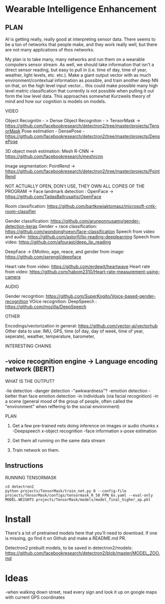 # Wearable Intelligence Enhancement 

## PLAN

AI is getting really, really good at interpreting sensor data. There seems to be a ton of networks that people make, and they work really well, but there are not many applications of thos networks.

My plan is to take many, many networks and run them on a wearable computers sensor stream. As well, we should take information that isn't a direct sensor reading, but easy to pull in (i.e. time of day, time of year, weather, light levels, etc. etc.). Make a giant output vector with as much environment/contextual information as possible, and train another deep NN on that, on the high level input vector... this could make possible many high level metric classification that currently is not possible when pulling it out form the low level data. This approaches somewhat Kurzweils theory of mind and how our cognition is models on models.

VIDEO

Object Recognitin - > 
Dense Object Recogniton - > TensorMask -> https://github.com/facebookresearch/detectron2/tree/master/projects/TensorMask
Pose estimation - DensePose - https://github.com/facebookresearch/detectron2/tree/master/projects/DensePose

3D object mesh estimation: Mesh R-CNN -> https://github.com/facebookresearch/meshrcnn

Image segmentation: PointRend -> https://github.com/facebookresearch/detectron2/tree/master/projects/PointRend

NOT ACTUALLY OPEN, DON't USE, THEY OWN ALL COPIES OF THE PROGRAM -> Face landmark detection : OpenFace -> https://github.com/TadasBaltrusaitis/OpenFace

Room classification: https://github.com/bartkowiaktomasz/microsoft-cntk-room-classifier

Gender classification: https://github.com/arunponnusamy/gender-detection-keras
Gender + race classification: https://github.com/wondonghyeon/face-classification
Speech from video and audio: https://github.com/astorfi/lip-reading-deeplearning 
Speech from video: https://github.com/afourast/deep_lip_reading

DeepFace -> EMotino, age, reace, and gender from image: https://github.com/serengil/deepface

Heart rate from video: https://github.com/erdewit/heartwave
Heart rate from video: https://github.com/habom2310/Heart-rate-measurement-using-camera

AUDIO

Gender recogntion: https://github.com/SuperKogito/Voice-based-gender-recognition
VOice recognition: DeepSpeech : https://github.com/mozilla/DeepSpeech

OTHER

Encodings/vectorization in general: https://github.com/vector-ai/vectorhub
Other data to use: IMU, GPS, time (of day, day of week, time of year, seperate), weather, temperature, barometer, 

INTERESTING CHAINS

-voice recognition engine -> Language encoding network (BERT)
-

WHAT IS THE OUTPUT?

-lie detection
-danger detection
-"awkwardness"?
-emotion detection - better than face emotion detection
    -in individuals (via facial recognition)
    -in a scene (general mood of the group of people, often called the "environment" when reffering to the social environment)

PLAN

1. Get a few pre-trained nets doing inference on images or audio chunks
x -Deepspeech
x-object recognition
-face information
x-pose estimation

2. Get them all running on the same data stream

3. Train network on them.



## Instructions
RUNNING TENSORMASK

```
cd detectron2
python projects/TensorMask/train_net.py 0 --config-file projects/TensorMask/configs/tensormask_R_50_FPN_6x.yaml --eval-only MODEL.WEIGHTS projects/TensorMask/models/model_final_higher_ap.pkl
```

# Install

There's a lot of pretrained models here that you'll need to download. If one is missing, go find it on Github and make a README.md PR.

Detectron2 prebuilt models, to be saved in detectron2/models: https://github.com/facebookresearch/detectron2/blob/master/MODEL_ZOO.md

# Ideas
-when walking down street, read every sign and look it up on google maps with current GPS coordinates

